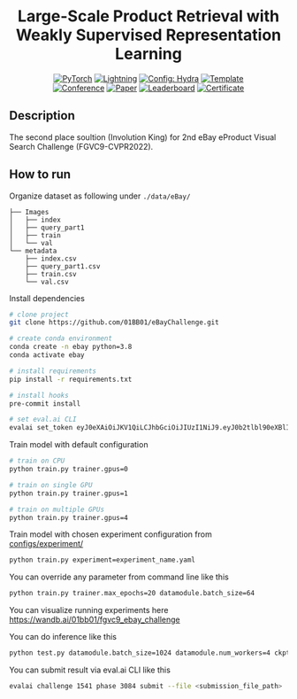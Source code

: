 <div align="center">

# Large-Scale Product Retrieval with Weakly Supervised Representation Learning

<a href="https://pytorch.org/get-started/locally/"><img alt="PyTorch" src="https://img.shields.io/badge/PyTorch-ee4c2c?logo=pytorch&logoColor=white"></a>
<a href="https://pytorchlightning.ai/"><img alt="Lightning" src="https://img.shields.io/badge/-Lightning-792ee5?logo=pytorchlightning&logoColor=white"></a>
<a href="https://hydra.cc/"><img alt="Config: Hydra" src="https://img.shields.io/badge/Config-Hydra-89b8cd"></a>
<a href="https://github.com/ashleve/lightning-hydra-template"><img alt="Template" src="https://img.shields.io/badge/-Lightning--Hydra--Template-017F2F?style=flat&logo=github&labelColor=gray"></a><br>
[![Conference](http://img.shields.io/badge/CVPR-2022-4b44ce.svg)](https://sites.google.com/view/fgvc9/home?authuser=0)
[![Paper](http://img.shields.io/badge/paper-arxiv.2107.05856-B31B1B.svg)](https://arxiv.org/abs/2107.05856)
[![Leaderboard](http://img.shields.io/badge/EvalAI-Leaderboard-4b44ce.svg)](https://eval.ai/web/challenges/challenge-page/1541/leaderboard/3831)
[![Certificate](http://img.shields.io/badge/2nd-Certificate-yellow.svg)](https://kamwoh.github.io/files/2nd-place-certificate-eproduct-fgvc9.pdf)


</div>

## Description

The second place soultion (Involution King) for 2nd eBay eProduct Visual Search Challenge (FGVC9-CVPR2022).

## How to run
Organize dataset as following under ```./data/eBay/```
```
├── Images
│   ├── index
│   ├── query_part1
│   ├── train
│   └── val
└── metadata
    ├── index.csv
    ├── query_part1.csv
    ├── train.csv
    └── val.csv
```

Install dependencies

```bash
# clone project
git clone https://github.com/01BB01/eBayChallenge.git

# create conda environment
conda create -n ebay python=3.8
conda activate ebay

# install requirements
pip install -r requirements.txt

# install hooks
pre-commit install

# set eval.ai CLI
evalai set_token eyJ0eXAiOiJKV1QiLCJhbGciOiJIUzI1NiJ9.eyJ0b2tlbl90eXBlIjoicmVmcmVzaCIsImV4cCI6MTY3Nzg0MDYxMCwianRpIjoiYjM5MjcyNmViZjQ4NDNlODgyZDE5M2I2MzJmMTE3NDgiLCJ1c2VyX2lkIjoxODkxNX0.kemV9j0kiX6is1h-Y1P2NT93_Sxl0CuYN3N_F7A1W2w
```

Train model with default configuration

```bash
# train on CPU
python train.py trainer.gpus=0

# train on single GPU
python train.py trainer.gpus=1

# train on multiple GPUs
python train.py trainer.gpus=4
```

Train model with chosen experiment configuration from [configs/experiment/](configs/experiment/)

```bash
python train.py experiment=experiment_name.yaml
```

You can override any parameter from command line like this

```bash
python train.py trainer.max_epochs=20 datamodule.batch_size=64
```

You can visualize running experiments here
https://wandb.ai/01bb01/fgvc9_ebay_challenge

You can do inference like this
```bash
python test.py datamodule.batch_size=1024 datamodule.num_workers=4 ckpt_path=<path to ckpt>
```

You can submit result via eval.ai CLI like this
```bash
evalai challenge 1541 phase 3084 submit --file <submission_file_path>
```
